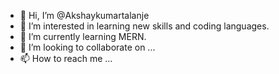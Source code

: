 - 👋 Hi, I’m @Akshaykumartalanje
- 👀 I’m interested in learning new skills and coding languages.
- 🌱 I’m currently learning MERN.
- 💞️ I’m looking to collaborate on ...
- 📫 How to reach me ...

<!---
Akshaykumartalanje/Akshaykumartalanje is a ✨ special ✨ repository because its `README.md` (this file) appears on your GitHub profile.
You can click the Preview link to view your changes.
--->
